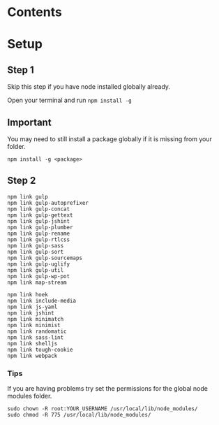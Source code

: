 # Contents

# Setup

## Step 1
Skip this step if you have node installed globally already.

Open your terminal and run `npm install -g`


## Important

You may need to still install a package globally if it is missing from your folder.
```
npm install -g <package>
```

## Step 2
```
npm link gulp
npm link gulp-autoprefixer
npm link gulp-concat
npm link gulp-gettext
npm link gulp-jshint
npm link gulp-plumber
npm link gulp-rename
npm link gulp-rtlcss
npm link gulp-sass
npm link gulp-sort
npm link gulp-sourcemaps
npm link gulp-uglify
npm link gulp-util
npm link gulp-wp-pot
npm link map-stream

npm link hoek
npm link include-media
npm link js-yaml
npm link jshint
npm link minimatch
npm link minimist
npm link randomatic
npm link sass-lint
npm link shelljs
npm link tough-cookie
npm link webpack
```

### Tips

If you are having problems try set the permissions for the global node modules folder.

```
sudo chown -R root:YOUR_USERNAME /usr/local/lib/node_modules/
sudo chmod -R 775 /usr/local/lib/node_modules/
```
